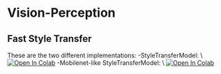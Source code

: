 # Vision-Perception
## Fast Style Transfer
These are the two different implementations:
-StyleTransferModel: \\
[![Open In Colab](https://colab.research.google.com/assets/colab-badge.svg)](https://colab.research.google.com/drive/1poNfBC2mNgIlJ0ceN-yn8Rt_8vBJuGoh)
-Mobilenet-like StyleTransferModel: \\
[![Open In Colab](https://colab.research.google.com/assets/colab-badge.svg)](https://colab.research.google.com/drive/17AJCibEXmysLLfQbUnHpnb1UUQNimt32)
